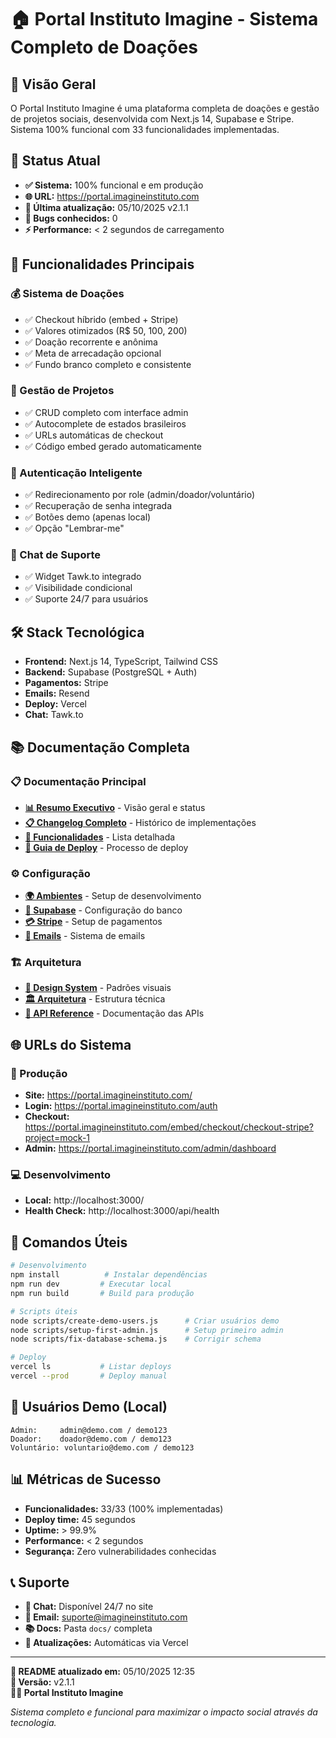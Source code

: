 # 🏠 Portal Instituto Imagine - Sistema Completo de Doações

## 🎯 **Visão Geral**

O Portal Instituto Imagine é uma plataforma completa de doações e gestão de projetos sociais, desenvolvida com Next.js 14, Supabase e Stripe. Sistema 100% funcional com 33 funcionalidades implementadas.

## 🚀 **Status Atual**

- **✅ Sistema:** 100% funcional e em produção
- **🌐 URL:** https://portal.imagineinstituto.com
- **📅 Última atualização:** 05/10/2025 v2.1.1
- **🐛 Bugs conhecidos:** 0
- **⚡ Performance:** < 2 segundos de carregamento

## 🎯 **Funcionalidades Principais**

### **💰 Sistema de Doações**
- ✅ Checkout híbrido (embed + Stripe)
- ✅ Valores otimizados (R$ 50, 100, 200)
- ✅ Doação recorrente e anônima
- ✅ Meta de arrecadação opcional
- ✅ Fundo branco completo e consistente

### **👥 Gestão de Projetos**
- ✅ CRUD completo com interface admin
- ✅ Autocomplete de estados brasileiros
- ✅ URLs automáticas de checkout
- ✅ Código embed gerado automaticamente

### **🔐 Autenticação Inteligente**
- ✅ Redirecionamento por role (admin/doador/voluntário)
- ✅ Recuperação de senha integrada
- ✅ Botões demo (apenas local)
- ✅ Opção "Lembrar-me"

### **💬 Chat de Suporte**
- ✅ Widget Tawk.to integrado
- ✅ Visibilidade condicional
- ✅ Suporte 24/7 para usuários

## 🛠️ **Stack Tecnológica**

- **Frontend:** Next.js 14, TypeScript, Tailwind CSS
- **Backend:** Supabase (PostgreSQL + Auth)
- **Pagamentos:** Stripe
- **Emails:** Resend
- **Deploy:** Vercel
- **Chat:** Tawk.to

## 📚 **Documentação Completa**

### **📋 Documentação Principal**
- **[📊 Resumo Executivo](./docs/RESUMO_EXECUTIVO.md)** - Visão geral e status
- **[📋 Changelog Completo](./docs/CHANGELOG_COMPLETO.md)** - Histórico de implementações
- **[🎯 Funcionalidades](./docs/FUNCIONALIDADES_IMPLEMENTADAS.md)** - Lista detalhada
- **[🚀 Guia de Deploy](./docs/GUIA_DEPLOY_PRODUCAO.md)** - Processo de deploy

### **⚙️ Configuração**
- **[🌍 Ambientes](./docs/AMBIENTES.md)** - Setup de desenvolvimento
- **[🔧 Supabase](./docs/guias/CONFIGURACAO_SUPABASE.md)** - Configuração do banco
- **[💳 Stripe](./docs/guias/CONFIGURACAO_STRIPE_COMPLETA.md)** - Setup de pagamentos
- **[📧 Emails](./docs/guias/CONFIGURACAO_RESEND.md)** - Sistema de emails

### **🏗️ Arquitetura**
- **[📐 Design System](./docs/arquitetura/DESIGN_SYSTEM.md)** - Padrões visuais
- **[🏛️ Arquitetura](./docs/arquitetura/ADMIN_PANEL_COMPLETE.md)** - Estrutura técnica
- **[📡 API Reference](./docs/arquitetura/ADMIN_PANEL_API_REFERENCE.md)** - Documentação das APIs

## 🌐 **URLs do Sistema**

### **🚀 Produção**
- **Site:** https://portal.imagineinstituto.com/
- **Login:** https://portal.imagineinstituto.com/auth
- **Checkout:** https://portal.imagineinstituto.com/embed/checkout/checkout-stripe?project=mock-1
- **Admin:** https://portal.imagineinstituto.com/admin/dashboard

### **💻 Desenvolvimento**
- **Local:** http://localhost:3000/
- **Health Check:** http://localhost:3000/api/health

## 🔧 **Comandos Úteis**

```bash
# Desenvolvimento
npm install          # Instalar dependências
npm run dev         # Executar local
npm run build       # Build para produção

# Scripts úteis
node scripts/create-demo-users.js      # Criar usuários demo
node scripts/setup-first-admin.js      # Setup primeiro admin
node scripts/fix-database-schema.js    # Corrigir schema

# Deploy
vercel ls           # Listar deploys
vercel --prod       # Deploy manual
```

## 👥 **Usuários Demo (Local)**

```
Admin:     admin@demo.com / demo123
Doador:    doador@demo.com / demo123
Voluntário: voluntario@demo.com / demo123
```

## 📊 **Métricas de Sucesso**

- **Funcionalidades:** 33/33 (100% implementadas)
- **Deploy time:** 45 segundos
- **Uptime:** > 99.9%
- **Performance:** < 2 segundos
- **Segurança:** Zero vulnerabilidades conhecidas

## 📞 **Suporte**

- **💬 Chat:** Disponível 24/7 no site
- **📧 Email:** suporte@imagineinstituto.com
- **📚 Docs:** Pasta `docs/` completa
- **🔄 Atualizações:** Automáticas via Vercel

---

**📝 README atualizado em:** 05/10/2025 12:35  
**🔄 Versão:** v2.1.1  
**👨‍💻 Portal Instituto Imagine**  

*Sistema completo e funcional para maximizar o impacto social através da tecnologia.*